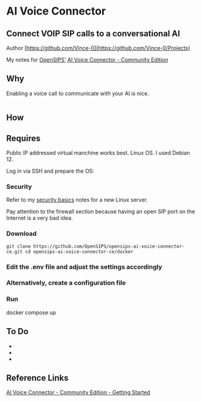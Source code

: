 # AI Voice Connector
## Connect VOIP SIP calls to a conversational AI

Author [https://github.com/Vince-0](https://github.com/Vince-0/Projects)

My notes for [OpenSIPS'](https://opensips.org/) [AI Voice Connector - Community Edition](https://github.com/OpenSIPS/opensips-ai-voice-connector-ce)

## Why
Enabling a voice call to communicate with your AI is nice.

<p align="center">
<img src="" />
</p>

## How

## Requires
Public IP addressed virtual manchine works best.
Linux OS. I used Debian 12.

Log in via SSH and prepare the OS:

### Security
Refer to my [security basics](https://github.com/Vince-0/Security-Basics) notes for a new Linux server.

Pay attention to the firewall section because having an open SIP port on the Internet is a very bad idea.

### Download

`git clone https://github.com/OpenSIPS/opensips-ai-voice-connector-ce.git
cd opensips-ai-voice-connector-ce/docker`

### Edit the .env file and adjust the settings accordingly

### Alternatively, create a configuration file

### Run
docker compose up

## To Do

-
-
-

## Reference Links
[AI Voice Connector - Community Edition - Getting Started]([https://github.com/OpenSIPS/opensips-ai-voice-connector-ce](https://github.com/OpenSIPS/opensips-ai-voice-connector-ce/blob/main/docs/getting-started.md))
